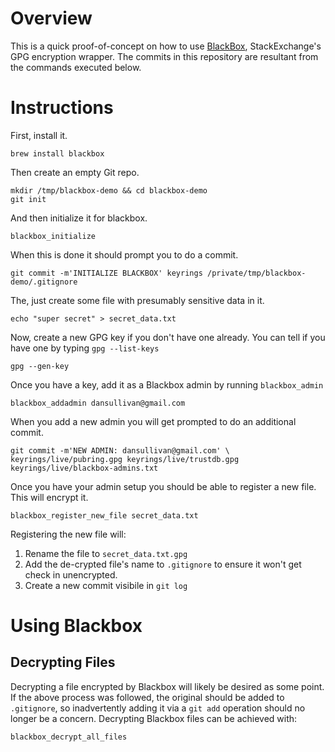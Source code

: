 # Overview
This is a quick proof-of-concept on how to use [BlackBox](https://github.com/StackExchange/blackbox), StackExchange's GPG encryption wrapper.  The commits in this repository are resultant from the commands executed below.

# Instructions

First, install it.
```
brew install blackbox
```

Then create an empty Git repo. 
```
mkdir /tmp/blackbox-demo && cd blackbox-demo
git init
```

And then initialize it for blackbox.
```
blackbox_initialize
```

When this is done it should prompt you to do a commit.
```
git commit -m'INITIALIZE BLACKBOX' keyrings /private/tmp/blackbox-demo/.gitignore
```      

The, just create some file with presumably sensitive data in it.
```
echo "super secret" > secret_data.txt
```

Now, create a new GPG key if you don't have one already.  You can tell if you have one by typing `gpg --list-keys`
```
gpg --gen-key
```

Once you have a key, add it as a Blackbox admin by running `blackbox_admin`
```
blackbox_addadmin dansullivan@gmail.com
```

When you add a new admin you will get prompted to do an additional commit.
```
git commit -m'NEW ADMIN: dansullivan@gmail.com' \
keyrings/live/pubring.gpg keyrings/live/trustdb.gpg keyrings/live/blackbox-admins.txt
```

Once you have your admin setup you should be able to register a new file.  This will encrypt it.
``` 
blackbox_register_new_file secret_data.txt
```

Registering the new file will:

1. Rename the file to `secret_data.txt.gpg`
2. Add the de-crypted file's name to `.gitignore` to ensure it won't get check in unencrypted.
3. Create a new commit visibile in `git log`

# Using Blackbox

## Decrypting Files

Decrypting a file encrypted by Blackbox will likely be desired as some point.  If the above process was followed, the original should be added to `.gitignore`, so inadvertently adding it via a `git add` operation should no longer be a concern.  Decrypting Blackbox files can be achieved with:

    blackbox_decrypt_all_files


